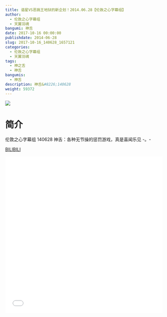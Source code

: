 ```yaml
---
title: 谐星VS恶搞王地狱的新企划！2014.06.28【伦敦之心字幕组】
author: 
  - 伦敦之心字幕组
  - 天翼羽魂
bangumi: 神舌
date: 2017-10-16 00:00:00
publishdate: 2014-06-28
slug: 2017-10-16_140628_1657121
categories: 
  - 伦敦之心字幕组
  - 天翼羽魂
tags: 
  - 神之舌
  - 神舌
bangumis: 
  - 神舌
description: 神舌&#8226;140628
weight: 59372
---
```


![](https://i.imgur.com/js97BOf.jpg)

# 简介  
伦敦之心字幕组 140628 神舌：各种无节操的惩罚游戏，真是喜闻乐见 -。-

  [BILIBILI](https://www.bilibili.com/video/av1657121/)


<div class="vcontainer">  <iframe class='video' src="//www.bilibili.com/html/html5player.html?cid=2521853&aid=1657121" width="100%" height="500" frameborder="0" allowfullscreen="allowfullscreen"></iframe></div>
